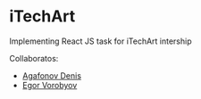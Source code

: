 # iTechArt
Implementing React JS task for iTechArt intership

Collaboratos:
* [Agafonov Denis](https://github.com/dnagafonov)
* [Egor Vorobyov](https://github.com/Captain-Vorobey)
